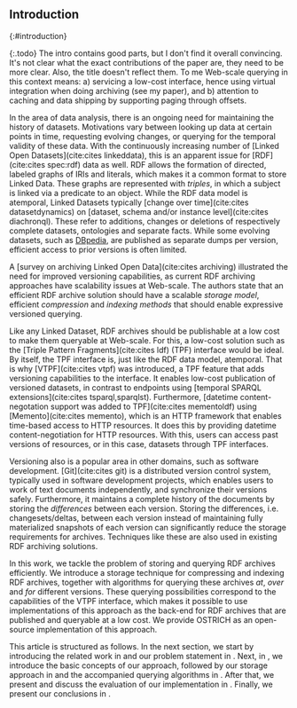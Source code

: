 ## Introduction
{:#introduction}

{:.todo}
The intro contains good parts, but I don't find it overall convincing.
It's not clear what the exact contributions of the paper are, they need to be more clear. Also, the title doesn't reflect them.
To me Web-scale querying in this context means: a) servicing a low-cost interface, hence using virtual integration when doing archiving (see my paper), and b) attention to caching and data shipping by supporting paging through offsets. 


In the area of data analysis,
there is an ongoing need for maintaining the history of datasets.
Motivations vary between looking up data at certain points in time,
requesting evolving changes,
or querying for the temporal validity of these data.
With the continuously increasing number of [Linked Open Datasets](cite:cites linkeddata),
this is an apparent issue for [RDF](cite:cites spec:rdf) data as well.
RDF allows the formation of directed, labeled graphs of IRIs and literals, which makes it a common format to store Linked Data.
These graphs are represented with _triples_, in which a subject is linked via a predicate to an object.
While the RDF data model is atemporal, Linked Datasets typically [change over time](cite:cites datasetdynamics) on
[dataset, schema and/or instance level](cite:cites diachronql). These refer to additions,
changes or deletions of respectively complete datasets, ontologies and separate facts.
While some evolving datasets, such as [DBpedia](dbpedia),
are published as separate dumps per version,
efficient access to prior versions is often limited.

A [survey on archiving Linked Open Data](cite:cites archiving) illustrated the need for improved versioning capabilities,
as current RDF archiving approaches have scalability issues at Web-scale.
The authors state that an efficient RDF archive solution should have a scalable *storage model*,
efficient *compression* and *indexing methods* that should enable expressive versioned querying.

Like any Linked Dataset, RDF archives should be publishable at a low cost to make them queryable at Web-scale.
For this, a low-cost solution such as the [Triple Pattern Fragments](cite:cites ldf) (TPF) interface
would be ideal. By itself, the TPF interface is, just like the RDF data model, atemporal.
That is why [VTPF](cite:cites vtpf) was introduced, a TPF feature that adds versioning capabilities to the interface.
It enables low-cost publication of versioned datasets, in contrast to endpoints using [temporal SPARQL extensions](cite:cites tsparql,sparqlst).
Furthermore, [datetime content-negotation support was added to TPF](cite:cites mementoldf) using [Memento](cite:cites memento),
which is an HTTP framework that enables time-based access to HTTP resources.
It does this by providing datetime content-negotiation for HTTP resources.
With this, users can access past versions of resources, or in this case, datasets through TPF interfaces.

Versioning also is a popular area in other domains, such as software development.
[Git](cite:cites git) is a distributed version control system, typically used in software development projects,
which enables users to work of text documents independently, and synchronize their versions safely.
Furthermore, it maintains a complete history of the documents by storing the *differences* between each version.
Storing the differences, i.e. changesets/deltas, between each version instead of maintaining fully materialized snapshots of each version
can significantly reduce the storage requirements for archives.
Techniques like these are also used in existing RDF archiving solutions.

In this work, we tackle the problem of storing and querying RDF archives efficiently.
We introduce a storage technique for compressing and indexing RDF archives,
together with algorithms for querying these archives *at*, *over* and *for* different versions.
These querying possibilities correspond to the capabilities of the VTPF interface,
which makes it possible to use implementations of this approach as the back-end for RDF archives that are published and queryable at a low cost.
We provide OSTRICH as an open-source implementation of this approach.

This article is structured as follows.
In the next section, we start by introducing the related work in [](#related-work) and our problem statement in [](#problem-statement).
Next, in [](#fundamentals), we introduce the basic concepts of our approach,
followed by our storage approach in [](#storage) and the accompanied querying algorithms in [](#querying).
After that, we present and discuss the evaluation of our implementation in [](#evaluation).
Finally, we present our conclusions in [](#conclusions).
